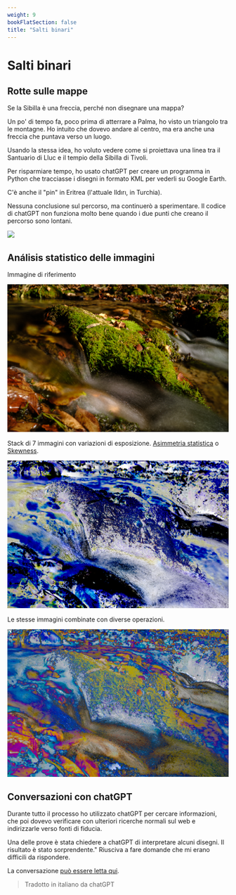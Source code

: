 ```yaml
---
weight: 9
bookFlatSection: false
title: "Salti binari"
---
```


# Salti binari

## Rotte sulle mappe

Se la Sibilla è una freccia, perché non disegnare una mappa?

Un po' di tempo fa, poco prima di atterrare a Palma, ho visto un triangolo tra le montagne. Ho intuito che dovevo andare
al centro, ma era anche una freccia che puntava verso un luogo.

Usando la stessa idea, ho voluto vedere come si proiettava una linea tra il Santuario di Lluc e il tempio della Sibilla
di Tivoli.

Per risparmiare tempo, ho usato chatGPT per creare un programma in Python che tracciasse i disegni in formato KML per
vederli su Google Earth.

C'è anche il "pin" in Eritrea (l'attuale Ildırı, in Turchia).

Nessuna conclusione sul percorso, ma continuerò a sperimentare. Il codice di chatGPT non funziona molto bene quando i
due punti che creano il percorso sono lontani.

![](Screenshot_2024-11-13_at_16.43.58.png)

## Análisis statistico delle immagini

Immagine di riferimento

![](20241112_1017_X1V45305_fransimo.jpg)


Stack di 7 immagini con variazioni di esposizione. [Asimmetria statistica](https://it.wikipedia.org/wiki/Simmetria_(statistica)) o [Skewness](https://en.wikipedia.org/wiki/Skewness).

![](20241112_1021_X1V45302_fransimo.jpg)

Le stesse immagini combinate con diverse operazioni.


![](20241112_1021_X1V45302_fransimo_layers.jpg)

## Conversazioni con chatGPT

Durante tutto il processo ho utilizzato chatGPT per cercare informazioni, che poi dovevo verificare 
con ulteriori ricerche normali sul web e indirizzarle verso fonti di fiducia.

Una delle prove è stata chiedere a chatGPT di interpretare alcuni disegni. Il risultato è stato sorprendente."
Riusciva a fare domande che mi erano difficili da rispondere.

La conversazione [può essere letta qui](/posts/chatGPT/2024-10-21/).

> Tradotto in italiano da chatGPT

